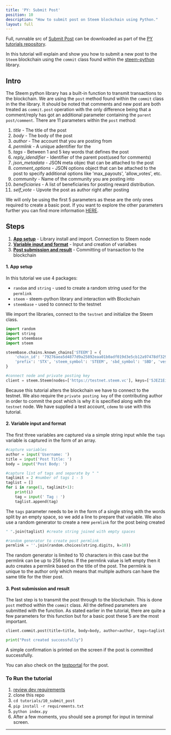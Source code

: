 ```yaml
---
title: 'PY: Submit Post'
position: 10
description: "How to submit post on Steem blockchain using Python."
layout: full
---              
```

<span class="fa-pull-left top-of-tutorial-repo-link"><span class="first-word">Full</span>, runnable src of [Submit Post](https://github.com/steemit/devportal-tutorials-py/tree/master/tutorials/10_submit_post) can be downloaded as part of the [PY tutorials repository](https://github.com/steemit/devportal-tutorials-py).</span>
<br>



In this tutorial will explain and show you how to submit a new post to the `Steem` blockchain using the `commit` class found within the [steem-python](https://github.com/steemit/steem-python) library.

## Intro

The Steem python library has a built-in function to transmit transactions to the blockchain. We are using the `post` method found within the `commit` class in the the library. It should be noted that comments and new post are both treated as `commit.post` operation with the only difference being that a comment/reply has got an additional parameter containing the `parent post/comment`. There are 11 parameters within the `post` method:

1. _title_ - The title of the post
2. _body_ - The body of the post
3. _author_ - The account that you are posting from
4. _permlink_ - A unique adentifier for the
5. _tags_ - Between 1 and 5 key words that defines the post
6. _reply_idendifier_ - Identifier of the parent post(used for comments)
7. _json_metadata_ - JSON meta objec that can be attached to the post
8. _comment_options_ - JSON options object that can be attached to the post to specify additional options like 'max_payouts', 'allow_votes', etc.
9. _community_ - Name of the community you are posting into
10. _beneficiaries_ - A list of beneficiaries for posting reward distribution.
11. _self_vote_ - Upvote the post as author right after posting

We will only be using the first 5 parameters as these are the only ones required to create a basic post. If you want to explore the other parameters further you can find more information [HERE](http://steem.readthedocs.io/en/latest/core.html).

## Steps

1.  [**App setup**](#setup) - Library install and import. Connection to Steem node
2.  [**Variable input and format**](#input) - Input and creation of varialbes
3.  [**Post submission and result**](#submit) - Committing of transaction to the blockchain

#### 1. App setup <a name="setup"></a>

In this tutorial we use 4 packages:

- `random` and `string` - used to create a random string used for the `permlink`
- `steem` - steem-python library and interaction with Blockchain
- `steembase` - used to connect to the testnet

We import the libraries, connect to the `testnet` and initialize the Steem class.

```python
import random
import string
import steembase
import steem

steembase.chains.known_chains['STEEM'] = {
    'chain_id': '79276aea5d4877d9a25892eaa01b0adf019d3e5cb12a97478df3298ccdd01673',
    'prefix': 'STX', 'steem_symbol': 'STEEM', 'sbd_symbol': 'SBD', 'vests_symbol': 'VESTS'
}

#connect node and private posting key
client = steem.Steem(nodes=['https://testnet.steem.vc'], keys=['5JEZ1EiUjFKfsKP32b15Y7jybjvHQPhnvCYZ9BW62H1LDUnMvHz'])
```

Because this tutorial alters the blockchain we have to connect to the testnet. We also require the `private posting key` of the contributing author in order to commit the post which is why it is specified along with the `testnet` node. We have supplied a test account, `cdemo` to use with this tutorial.

#### 2. Variable input and format<a name="input"></a>

The first three variables are captured via a simple string input while the `tags` variable is captured in the form of an array.

```python
#capture variables
author = input('Username: ')
title = input('Post Title: ')
body = input('Post Body: ')

#capture list of tags and separate by " "
taglimit = 2 #number of tags 1 - 5
taglist = []
for i in range(1, taglimit+1):
	print(i)
	tag = input(' Tag : ')
	taglist.append(tag)
```

The `tags` parameter needs to be in the form of a single string with the words split by an empty space, so we add a line to prepare that variable. We also use a random generator to create a new `permlink` for the post being created

```python
" ".join(taglist) #create string joined with empty spaces

#random generator to create post permlink
permlink = ''.join(random.choices(string.digits, k=10))
```

The random generator is limited to 10 characters in this case but the permlink can be up to 256 bytes. If the permlink value is left empty then it auto creates a permlink based on the title of the post. The permlink is unique to the author only which means that multiple authors can have the same title for the thier post.

#### 3. Post submission and result<a name="submit"></a>

The last step is to transmit the post through to the blockchain. This is done `post` method within the `commit` class. All the defined parameters are submitted with the function. As stated earlier in the tutorial, there are quite a few parameters for this function but for a basic post these 5 are the most important.

```python
client.commit.post(title=title, body=body, author=author, tags=taglist, permlink=permlink)

print("Post created successfully")
```

A simple confirmation is printed on the screen if the post is committed successfully.

You can also check on the [testportal](http://condenser.steem.vc/blog/@cdemo) for the post.

### To Run the tutorial

1.  [review dev requirements](getting_started)
1.  clone this repo
2.  `cd tutorials/10_submit_post`
3.  `pip install -r requirements.txt`
4.  `python index.py`
5.  After a few moments, you should see a prompt for input in terminal screen.



---
